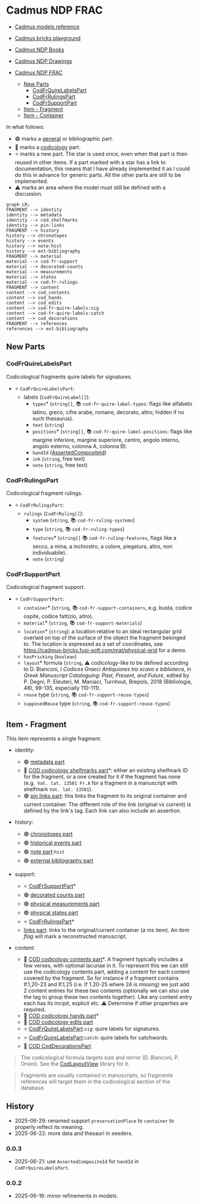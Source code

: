﻿# Cadmus NDP FRAC

- [Cadmus models reference](https://myrmex.github.io/overview/cadmus/dev/models/)
- [Cadmus bricks playground](https://cadmus-bricks.fusi-soft.com/)
- [Cadmus NDP Books](https://github.com/vedph/cadmus-ndp-books)
- [Cadmus NDP Drawings](https://github.com/vedph/cadmus-ndp-drawings)

- [Cadmus NDP FRAC](#cadmus-ndp-frac)
  - [New Parts](#new-parts)
    - [CodFrQuireLabelsPart](#codfrquirelabelspart)
    - [CodFrRulingsPart](#codfrrulingspart)
    - [CodFrSupportPart](#codfrsupportpart)
  - [Item - Fragment](#item---fragment)
  - [Item - Container](#item---container)

In what follows:

- 🟢 marks a [general](https://vedph.github.io/cadmus-doc/models/shared.html#general) or bibliographic part.
- 📖 marks a [codicology](https://vedph.github.io/cadmus-doc/models/shared.html#codicology) part.
- ⭐ marks a new part. The star is used once, even when that part is then reused in other items. If a part marked with a star has a link to documentation, this means that I have already implemented it as I could do this in advance for generic parts. All the other parts are still to be implemented.
- ⚠️ marks an area where the model must still be defined with a discussion.

```mermaid
graph LR;
FRAGMENT --> identity
identity --> metadata
identity --> cod_shelfmarks
identity --> pin-links
FRAGMENT --> history
history --> chronotopes
history --> events
history --> note:hist
history --> ext-bibliography
FRAGMENT --> material
material --> cod-fr-support
material --> decorated-counts
material --> measurements
material --> states
material --> cod-fr-rulings
FRAGMENT --> content
content --> cod_contents
content --> cod_hands
content --> cod_edits
content --> cod-fr-quire-labels:sig
content --> cod-fr-quire-labels:catch
content --> cod_decorations
FRAGMENT --> references
references --> ext-bibliography
```

## New Parts

### CodFrQuireLabelsPart

Codicological fragments quire labels for signatures.

- ⭐ `CodFrQuireLabelsPart`:
  - labels (`CodFrQuireLabel[]`):
    - `types`\* (`string[]`, 📚 `cod-fr-quire-label-types`: flags like alfabeto latino, greco, cifre arabe, romane, decorato, altro; hidden if no such thesaurus).
    - `text` (`string`)
    - `positions`\* (`string[]`, 📚 `cod-fr-quire-label-positions`: flags like margine inferiore, margine superiore, centro, angolo interno, angolo esterno, colonna A, colonna B).
    - `handId` ([AssertedCompositeId](https://github.com/vedph/cadmus-bricks-shell-v3/blob/master/projects/myrmidon/cadmus-refs-asserted-ids/README.md#asserted-composite-id))
    - `ink` (`string`, free text)
    - `note` (`string`, free text)

### CodFrRulingsPart

Codicological fragment rulings.

- ⭐ `CodFrRulingsPart`:
  - `rulings` (`CodFrRuling[]`):
    - `system` (`string`, 📚 `cod-fr-ruling-systems`)
    - `type` (`string`, 📚 `cod-fr-ruling-types`)
    - `features`\* (`string[]` 📚 `cod-fr-ruling-features`, flags like a secco, a mina, a inchiostro, a colore, piegatura, altro, non individuabile).
    - `note` (`string`)

### CodFrSupportPart

Codicological fragment support.

- ⭐ `CodFrSupportPart`:
  - `container`\* (`string`, 📚 `cod-fr-support-containers`, e.g. busta, codice ospite, codice fattizio, altro).
  - `material`\* (`string`, 📚 `cod-fr-support-materials`)
  - `location`\* (`string`): a location relative to an ideal rectangular grid overlaid on top of the surface of the object the fragment belonged to. The location is expressed as a set of coordinates, see <https://cadmus-bricks.fusi-soft.com/mat/physical-grid> for a demo.
  - `hasPricking` (`boolean`)
  - `layout`\* formula (`string`, ⚠️ codicology-like to be defined according to D. Bianconi, _I Codices Graeci Antiquiores tra scavo e biblioteca_, in _Greek Manuscript Cataloguing: Past, Present, and Future_, edited by P. Degni, P. Eleuteri, M. Maniaci, Turnhout, Brepols, 2018 (Bibliologia, 48), 99-135, especially 110-111).
  - `reuse` type (`string`, 📚 `cod-fr-support-reuse-types`)
  - `supposedReuse` type (`string`, 📚 `cod-fr-support-reuse-types`)

## Item - Fragment

This item represents a single fragment.

- identity:
  - 🟢 [metadata part](https://github.com/vedph/cadmus-general/blob/master/docs/metadata.md)
  - 📖 [COD codicology shelfmarks part](https://github.com/vedph/cadmus-codicology/blob/master/docs/cod-shelfmarks.md)\*: either an existing shelfmark ID for the fragment, or a one created for it if the fragment has none (e.g.` Vat. lat. 13501 Fr.A` for a fragment in a manuscript with shelfmark `Vat. lat. 13501`).
  - 🟢 [pin links part](https://github.com/vedph/cadmus-general/blob/master/docs/pin-links.md): this links the fragment to its original container and current container. The different role of the link (original vs current) is defined by the link's tag. Each link can also include an assertion.

- history:
  - 🟢 [chronotopes part](https://github.com/vedph/cadmus-general/blob/master/docs/chronotopes.md)
  - 🟢 [historical events part](https://github.com/vedph/cadmus-general/blob/master/docs/historical-events.md)
  - 🟢 [note part](https://github.com/vedph/cadmus-general/blob/master/docs/note.md):`hist`
  - 🟢 [external bibliography part](https://github.com/vedph/cadmus-general/blob/master/docs/ext-bibliography.md)

- support:
  - ⭐ [CodFrSupportPart](#codfrsupportpart)\*
  - 🟢 [decorated counts part](https://github.com/vedph/cadmus-general/blob/master/docs/decorated-counts.md)
  - 🟢 [physical measurements part](https://github.com/vedph/cadmus-general/blob/master/docs/physical-measurements.md)
  - 🟢 [physical states part](https://github.com/vedph/cadmus-general/blob/master/docs/physical-states.md)
  - ⭐ [CodFrRulingsPart](#codfrrulingspart)\*
  - [links part](https://github.com/vedph/cadmus-general/blob/master/docs/fr.pin-links.md): links to the original/current container (a ms item). An _item flag_ will mark a reconstructed manuscript.

- content:
  - 📖 [COD codicology contents part](https://github.com/vedph/cadmus-codicology/blob/master/docs/cod-contents.md)\*. A fragment typically includes a few verses, with optional lacunae in it. To represent this we can still use the codicology contents part, adding a content for each content covered by the fragment. So for instance if a fragment contains If.1,20-23 and If.1,25 (i.e. If 1.20-25 where 24 is missing) we just add 2 content entries for these two contents (optionally we can also use the tag to group these two contents together). Like any content entry each has its incipit, explicit etc. ⚠️ Determine if other properties are required.
  - 📖 [COD codicology hands part](https://github.com/vedph/cadmus-codicology/blob/master/docs/cod-hands.md)\*
  - 📖 [COD codicology edits part](https://github.com/vedph/cadmus-codicology/blob/master/docs/cod-edits.md)
  - ⭐ [CodFrQuireLabelsPart](#codfrquirelabelspart):`sig`: quire labels for signatures.
  - ⭐ [CodFrQuireLabelsPart](#codfrquirelabelspart):`catch`: quire labels for catchwords.
  - 📖 [COD CodDecorationsPart](https://github.com/vedph/cadmus-codicology/blob/master/docs/cod-decorations.md)

>The codicological formula targets size and mirror (D. Bianconi, P. Orsini). See the [CodLayoutView](https://github.com/vedph/cod-layout-view) library for it.

>Fragments are usually contained in manuscripts, so fragments references will target them in the codicological section of the database. 

## History

- 2025-06-29: renamed support `preservationPlace` to `container` to properly reflect its meaning.
- 2025-06-22: more data and thesauri in seeders.

### 0.0.3

- 2025-06-21: use `AssertedCompositeId` for `handId` in `CodFrQuireLabelsPart`.

### 0.0.2

- 2025-06-16: minor refinements in models.
